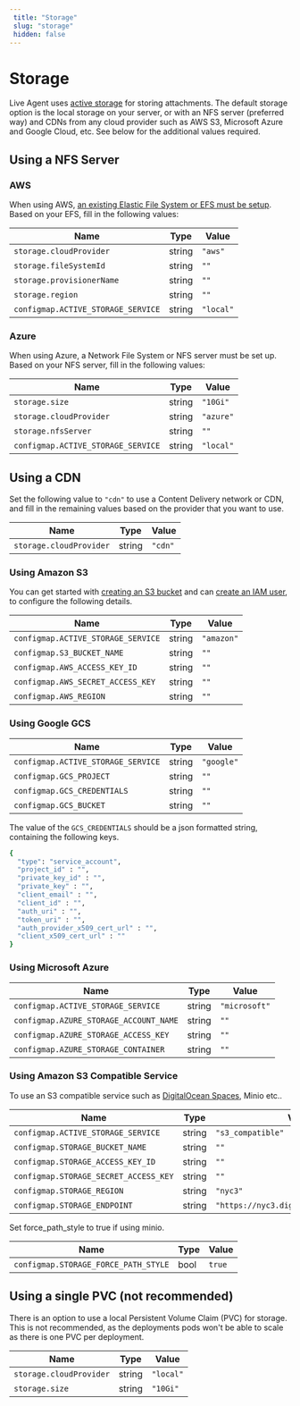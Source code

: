 ```yaml
---
 title: "Storage" 
 slug: "storage" 
 hidden: false 
---
```

# Storage

Live Agent uses [active storage](https://edgeguides.rubyonrails.org/active_storage_overview.html) for storing attachments. The default storage option is the local storage on your server, or with an NFS server (preferred way) and CDNs from any cloud provider such as AWS S3, Microsoft Azure and Google Cloud, etc. See below for the additional values required.

## Using a NFS Server

### AWS

When using AWS, [an existing Elastic File System or EFS must be setup](https://aws.amazon.com/efs/). Based on your EFS, fill in the following values:

| Name            | Type | Value | 
| --------------- | ----- | ---- | 
| `storage.cloudProvider` | string |  `"aws"` |
| `storage.fileSystemId`| string | `""` |
| `storage.provisionerName` | string | `""` |
| `storage.region` | string | `""` |
| `configmap.ACTIVE_STORAGE_SERVICE` | string | `"local"` |

### Azure

When using Azure, a Network File System or NFS server must be set up. Based on your NFS server, fill in the following values:

| Name            | Type | Value | 
| --------------- | ----- | ---- | 
| `storage.size` | string | `"10Gi"` |
| `storage.cloudProvider` | string |  `"azure"` |
| `storage.nfsServer` | string | `""` |
| `configmap.ACTIVE_STORAGE_SERVICE` | string | `"local"` |

## Using a CDN

Set the following value to `"cdn"` to use a Content Delivery network or CDN, and fill in the remaining values based on the provider that you want to use.

| Name            | Type | Value | 
| --------------- | ----- | ---- | 
| `storage.cloudProvider` | string | `"cdn"` |

[//]: <> (Commented for now as this is for thought for assets in the live chat widget attachments from Chatwoot)
[//]: <> (## Using CDN for asset delivery)
[//]: <> (If you have a high traffic website, we recommend to setup CDN for your asset delivery.)

[//]: <> (| Name            | Type | Value | )
[//]: <> (| --------------- | ----- | ---- | )
[//]: <> (| `configmap.ASSET_CDN_HOST` | string | `"<distribution>.cloudfront.net"` |)

### Using Amazon S3

You can get started with [creating an S3 bucket](https://docs.aws.amazon.com/AmazonS3/latest/gsg/CreatingABucket.html) and can [create an IAM user](https://docs.aws.amazon.com/IAM/latest/UserGuide/id_users_create.html), to configure the following details.

| Name            | Type | Value | 
| --------------- | ----- | ---- | 
| `configmap.ACTIVE_STORAGE_SERVICE` | string | `"amazon"` |
| `configmap.S3_BUCKET_NAME` | string |  `""` |
| `configmap.AWS_ACCESS_KEY_ID`| string | `""` |
| `configmap.AWS_SECRET_ACCESS_KEY` | string | `""` |
| `configmap.AWS_REGION` | string | `""` |



### Using Google GCS

| Name            | Type | Value | 
| --------------- | ----- | ---- | 
| `configmap.ACTIVE_STORAGE_SERVICE` | string | `"google"` |
| `configmap.GCS_PROJECT` | string | `""` |
| `configmap.GCS_CREDENTIALS` | string | `""` |
| `configmap.GCS_BUCKET` | string | `""` |


The value of the `GCS_CREDENTIALS` should be a json formatted string, containing the following keys.

```bash
{
  "type": "service_account",
  "project_id" : "",
  "private_key_id" : "",
  "private_key" : "",
  "client_email" : "",
  "client_id" : "",
  "auth_uri" : "",
  "token_uri" : "",
  "auth_provider_x509_cert_url" : "",
  "client_x509_cert_url" : ""
}
```

### Using Microsoft Azure

| Name            | Type | Value | 
| --------------- | ----- | ---- | 
| `configmap.ACTIVE_STORAGE_SERVICE` | string | `"microsoft"` |
| `configmap.AZURE_STORAGE_ACCOUNT_NAME` | string | `""` |
| `configmap.AZURE_STORAGE_ACCESS_KEY` | string | `""` |
| `configmap.AZURE_STORAGE_CONTAINER` | string | `""` |



### Using Amazon S3 Compatible Service

To use an S3 compatible service such as [DigitalOcean Spaces](https://www.digitalocean.com/docs/spaces/resources/s3-sdk-examples/#configure-a-client), Minio etc..

| Name            | Type | Value | 
| --------------- | ----- | ---- | 
| `configmap.ACTIVE_STORAGE_SERVICE` | string | `"s3_compatible"` |
| `configmap.STORAGE_BUCKET_NAME` | string | `""` |
| `configmap.STORAGE_ACCESS_KEY_ID` | string | `""` |
| `configmap.STORAGE_SECRET_ACCESS_KEY` | string | `""` |
| `configmap.STORAGE_REGION` | string | `"nyc3"` |
| `configmap.STORAGE_ENDPOINT` | string | `"https://nyc3.digitaloceanspaces.com"` |

Set force_path_style to true if using minio.

| Name            | Type | Value | 
| --------------- | ----- | ---- | 
| `configmap.STORAGE_FORCE_PATH_STYLE` | bool | `true` |

## Using a single PVC (not recommended)

There is an option to use a local Persistent Volume Claim (PVC) for storage. This is not recommended, as the deployments pods won't be able to scale as there is one PVC per deployment.

| Name            | Type | Value | 
| --------------- | ----- | ---- | 
| `storage.cloudProvider` | string | `"local"` |
| `storage.size` | string | `"10Gi"` |